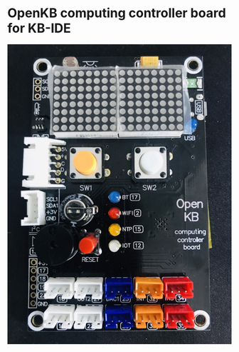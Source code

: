 # OpenKB computing controller board for KB-IDE

![image](https://raw.githubusercontent.com/cmmc-kbide/openKB-board/master/static/display.jpg)
